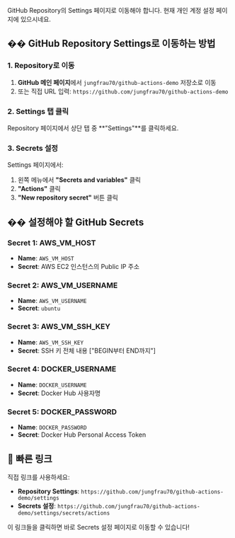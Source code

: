 GitHub Repository의 Settings 페이지로 이동해야 합니다. 현재 개인 계정 설정 페이지에 있으시네요.

## �� GitHub Repository Settings로 이동하는 방법

### 1. Repository로 이동
1. **GitHub 메인 페이지**에서 `jungfrau70/github-actions-demo` 저장소로 이동
2. 또는 직접 URL 입력: `https://github.com/jungfrau70/github-actions-demo`

### 2. Settings 탭 클릭
Repository 페이지에서 상단 탭 중 **"Settings"**를 클릭하세요.

### 3. Secrets 설정
Settings 페이지에서:
1. 왼쪽 메뉴에서 **"Secrets and variables"** 클릭
2. **"Actions"** 클릭
3. **"New repository secret"** 버튼 클릭

## �� 설정해야 할 GitHub Secrets

### Secret 1: AWS_VM_HOST
- **Name**: `AWS_VM_HOST`
- **Secret**: AWS EC2 인스턴스의 Public IP 주소

### Secret 2: AWS_VM_USERNAME
- **Name**: `AWS_VM_USERNAME`  
- **Secret**: `ubuntu`

### Secret 3: AWS_VM_SSH_KEY
- **Name**: `AWS_VM_SSH_KEY`
- **Secret**: SSH 키 전체 내용 ["BEGIN부터 END까지"]

### Secret 4: DOCKER_USERNAME
- **Name**: `DOCKER_USERNAME`
- **Secret**: Docker Hub 사용자명

### Secret 5: DOCKER_PASSWORD
- **Name**: `DOCKER_PASSWORD`
- **Secret**: Docker Hub Personal Access Token

## 🚀 빠른 링크

직접 링크를 사용하세요:
- **Repository Settings**: `https://github.com/jungfrau70/github-actions-demo/settings`
- **Secrets 설정**: `https://github.com/jungfrau70/github-actions-demo/settings/secrets/actions`

이 링크들을 클릭하면 바로 Secrets 설정 페이지로 이동할 수 있습니다!